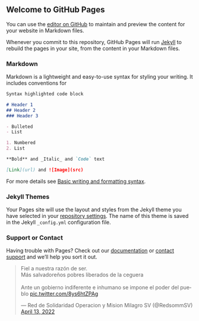 ## Welcome to GitHub Pages

You can use the [editor on GitHub](https://github.com/eliaspreza/Web/edit/main/README.md) to maintain and preview the content for your website in Markdown files.

Whenever you commit to this repository, GitHub Pages will run [Jekyll](https://jekyllrb.com/) to rebuild the pages in your site, from the content in your Markdown files.

### Markdown

Markdown is a lightweight and easy-to-use syntax for styling your writing. It includes conventions for

```markdown
Syntax highlighted code block

# Header 1
## Header 2
### Header 3

- Bulleted
- List

1. Numbered
2. List

**Bold** and _Italic_ and `Code` text

[Link](url) and ![Image](src)
```

For more details see [Basic writing and formatting syntax](https://docs.github.com/en/github/writing-on-github/getting-started-with-writing-and-formatting-on-github/basic-writing-and-formatting-syntax).

### Jekyll Themes

Your Pages site will use the layout and styles from the Jekyll theme you have selected in your [repository settings](https://github.com/eliaspreza/Web/settings/pages). The name of this theme is saved in the Jekyll `_config.yml` configuration file.

### Support or Contact

Having trouble with Pages? Check out our [documentation](https://docs.github.com/categories/github-pages-basics/) or [contact support](https://support.github.com/contact) and we’ll help you sort it out.


<blockquote class="twitter-tweet"><p lang="es" dir="ltr">Fiel a nuestra razón de ser.<br>Más salvadoreños pobres liberados de la ceguera<br><br>Ante un gobierno indiferente e inhumano se impone el poder del pueblo <a href="https://t.co/8ys6htZPAg">pic.twitter.com/8ys6htZPAg</a></p>&mdash; Red de Solidaridad Operacion y Mision Milagro SV (@RedsommSV) <a href="https://twitter.com/RedsommSV/status/1514043463737745415?ref_src=twsrc%5Etfw">April 13, 2022</a></blockquote> <script async src="https://platform.twitter.com/widgets.js" charset="utf-8"></script>

